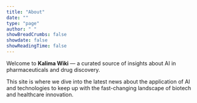 ```yaml
---
title: "About"
date: ""
type: "page"
author: " "
showBreadCrumbs: false
showdate: false
showReadingTime: false
---
```


Welcome to **Kalima Wiki** — a curated source of insights about AI in pharmaceuticals and drug discovery.

This site is where we dive into the latest news about the application of AI and technologies to keep up with the fast-changing landscape of biotech and healthcare innovation.
